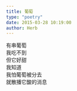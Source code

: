 ```yaml
---  
title: 葡萄  
type: "poetry"  
date: 2015-03-28 10:19:00  
author: Herb  
---  
```

有串葡萄  
我吃不到  
但它好甜  
我知道  
我怕葡萄被分去  
就散播它酸的消息
